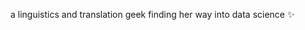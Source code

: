 a linguistics and translation geek finding her way into data science ✨
<!---
aldibit/aldibit is a ✨ special ✨ repository because its `README.md` (this file) appears on your GitHub profile.
You can click the Preview link to take a look at your changes.
--->
